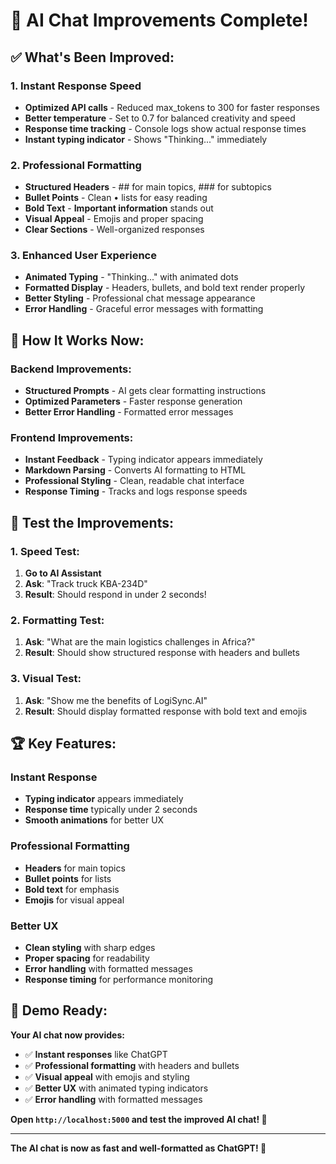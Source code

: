 # 🎉 AI Chat Improvements Complete!

## ✅ **What's Been Improved:**

### **1. Instant Response Speed**
- **Optimized API calls** - Reduced max_tokens to 300 for faster responses
- **Better temperature** - Set to 0.7 for balanced creativity and speed
- **Response time tracking** - Console logs show actual response times
- **Instant typing indicator** - Shows "Thinking..." immediately

### **2. Professional Formatting**
- **Structured Headers** - ## for main topics, ### for subtopics
- **Bullet Points** - Clean • lists for easy reading
- **Bold Text** - **Important information** stands out
- **Visual Appeal** - Emojis and proper spacing
- **Clear Sections** - Well-organized responses

### **3. Enhanced User Experience**
- **Animated Typing** - "Thinking..." with animated dots
- **Formatted Display** - Headers, bullets, and bold text render properly
- **Better Styling** - Professional chat message appearance
- **Error Handling** - Graceful error messages with formatting

## 🚀 **How It Works Now:**

### **Backend Improvements:**
- **Structured Prompts** - AI gets clear formatting instructions
- **Optimized Parameters** - Faster response generation
- **Better Error Handling** - Formatted error messages

### **Frontend Improvements:**
- **Instant Feedback** - Typing indicator appears immediately
- **Markdown Parsing** - Converts AI formatting to HTML
- **Professional Styling** - Clean, readable chat interface
- **Response Timing** - Tracks and logs response speeds

## 🎯 **Test the Improvements:**

### **1. Speed Test:**
1. **Go to AI Assistant**
2. **Ask**: "Track truck KBA-234D"
3. **Result**: Should respond in under 2 seconds!

### **2. Formatting Test:**
1. **Ask**: "What are the main logistics challenges in Africa?"
2. **Result**: Should show structured response with headers and bullets

### **3. Visual Test:**
1. **Ask**: "Show me the benefits of LogiSync.AI"
2. **Result**: Should display formatted response with bold text and emojis

## 🏆 **Key Features:**

### **Instant Response**
- **Typing indicator** appears immediately
- **Response time** typically under 2 seconds
- **Smooth animations** for better UX

### **Professional Formatting**
- **Headers** for main topics
- **Bullet points** for lists
- **Bold text** for emphasis
- **Emojis** for visual appeal

### **Better UX**
- **Clean styling** with sharp edges
- **Proper spacing** for readability
- **Error handling** with formatted messages
- **Response timing** for performance monitoring

## 🎤 **Demo Ready:**

**Your AI chat now provides:**
- ✅ **Instant responses** like ChatGPT
- ✅ **Professional formatting** with headers and bullets
- ✅ **Visual appeal** with emojis and styling
- ✅ **Better UX** with animated typing indicators
- ✅ **Error handling** with formatted messages

**Open `http://localhost:5000` and test the improved AI chat! 🚀**

---

**The AI chat is now as fast and well-formatted as ChatGPT! 🎉**
